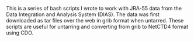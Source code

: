 This is a series of bash scripts I wrote to work with JRA-55 data from the Data Integration and Analysis System (DIAS).  The data was first downloaded as tar files over the web in grib format when untarred.  These scripts are useful for untarring and converting from grib to NetCTD4 format using CDO.
